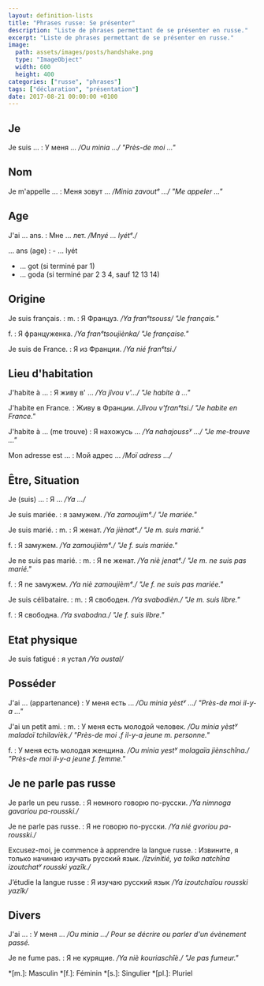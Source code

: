 ```yaml
---
layout: definition-lists
title: "Phrases russe: Se présenter"
description: "Liste de phrases permettant de se présenter en russe."
excerpt: "Liste de phrases permettant de se présenter en russe."
image:
  path: assets/images/posts/handshake.png
  type: "ImageObject"
  width: 600
  height: 400
categories: ["russe", "phrases"]
tags: ["déclaration", "présentation"]
date: 2017-08-21 00:00:00 +0100
---
```


## Je

Je suis …
: У меня …
*/Ou minia …/ "Près-de moi …"*


## Nom

Je m'appelle …
: Меня зовут …
*/Minia zavoutᵉ …/ "Me appeler …"*


## Age

J'ai … ans.
: Мне … лет.
*/Mnyé … lyétᵉ./*

… ans (age)
: - … lyét
  - … got (si terminé par 1)
  - … goda (si terminé par 2 3 4, sauf 12 13 14)


## Origine

Je suis français.
: m.
  : Я Француз.
  */Ya franᵉtsouss/ "Je français."*

  f.
  : Я француженка.
  */Ya franᵉtsoujiènka/ "Je française."*

Je suis de France.
: Я из Франции.
*/Ya nié franᵉtsi./*


## Lieu d'habitation

J'habite à …
: Я живу в' …
*/Ya jîvou v'…/ "Je habite à …"*

J'habite en France.
: Живу в Франции.
*/Jîvou v'franᵉtsi./ "Je habite en France."*

J'habite à … (me trouve)
: Я нахожусь …
*/Ya nahajoussʸ …/ "Je me-trouve …"*

Mon adresse est …
: Мой адрес …
*/Moï adress …/*


## Être, Situation

Je (suis) …
: Я …
*/Ya …/*

Je suis mariée.
: я замужем.
*/Ya zamoujimᵉ./ "Je mariée."*

Je suis marié.
: m.
  : Я женат.
  */Ya jiènatᵉ./ "Je m. suis marié."*

  f.
  : Я замужем.
   */Ya zamoujièmᵉ./ "Je f. suis mariée."*

Je ne suis pas marié.
: m.
  : Я ne женат.
  */Ya niè jenatᵉ./ "Je m. ne suis pas marié."*

  f.
  : Я ne замужем.
  */Ya niè zamoujièmᵉ./ "Je f. ne suis pas mariée."*

Je suis célibataire.
: m.
  : Я свободен.
  */Ya svabodièn./ "Je m. suis libre."*

  f.
  : Я свободна.
  */Ya svabodna./ "Je f. suis libre."*


## Etat physique

Je suis fatigué
: я устал
*/Ya oustal/*


## Posséder

J'ai … (appartenance)
: У меня есть …
*/Ou minia yèstʸ …/ "Près-de moi il-y-a …"*

J'ai un petit ami.
: m.
  : У меня есть молодой человек.
  */Ou minia yèstʸ maladoï tchilavièk./ "Près-de moi .f il-y-a jeune m. personne."*

  f.
  : У меня есть молодая женщина.
  */Ou minia yestʸ molagaïa jiènschîna./ "Près-de moi il-y-a jeune f. femme."*


## Je ne parle pas russe

Je parle un peu russe.
: Я немного говорю по-русски.
*/Ya nimnoga gavariou pa-rousski./*

Je ne parle pas russe.
: Я не говорю по-русски.
*/Ya nié gvoriou pa-rousski./*

Excusez-moi, je commence à apprendre la langue russe.
: Извините, я только начинаю изучать русский язык.
*/Izvinitié, ya tolka natchîna izoutchatʸ rousski yazîk./*

J’étudie la langue russe
: Я изучаю русский язык
*/Ya izoutchaïou rousski yazîk/*


## Divers

J'ai …
: У меня …
*/Ou minia …/  Pour se décrire ou parler d'un évènement passé.*

Je ne fume pas.
: Я не курящие.
*/Ya niè kouriaschîè./ "Je pas fumeur."*



*[m.]: Masculin
*[f.]: Féminin
*[s.]: Singulier
*[pl.]: Pluriel
